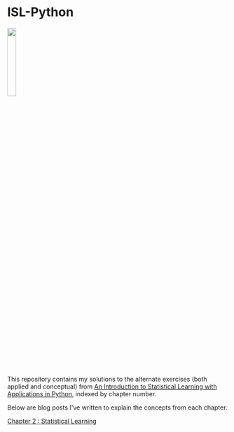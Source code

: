 # ISL-Python

<p><img src="https://m.media-amazon.com/images/I/61PzzBEMelL._SL1175_.jpg" height=20% width=20%></p>

This repository contains my solutions to the alternate exercises (both applied and conceptual) from [An Introduction to Statistical Learning with Applications in Python](https://www.statlearning.com/), indexed by chapter number. 

Below are blog posts I've written to explain the concepts from each chapter.  

[Chapter 2 : Statistical Learning](https://medium.com/@sriramthinksaboutthings/chapter-2-statistical-learning-the-program-of-machine-learning-159ef954bd37)
